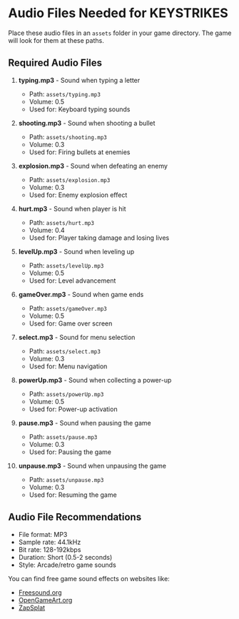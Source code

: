 # Audio Files Needed for KEYSTRIKES

Place these audio files in an `assets` folder in your game directory. The game will look for them at these paths.

## Required Audio Files

1. **typing.mp3** - Sound when typing a letter
   - Path: `assets/typing.mp3`
   - Volume: 0.5
   - Used for: Keyboard typing sounds

2. **shooting.mp3** - Sound when shooting a bullet
   - Path: `assets/shooting.mp3`
   - Volume: 0.3
   - Used for: Firing bullets at enemies

3. **explosion.mp3** - Sound when defeating an enemy
   - Path: `assets/explosion.mp3`
   - Volume: 0.3
   - Used for: Enemy explosion effect

4. **hurt.mp3** - Sound when player is hit
   - Path: `assets/hurt.mp3`
   - Volume: 0.4
   - Used for: Player taking damage and losing lives

5. **levelUp.mp3** - Sound when leveling up
   - Path: `assets/levelUp.mp3`
   - Volume: 0.5
   - Used for: Level advancement

6. **gameOver.mp3** - Sound when game ends
   - Path: `assets/gameOver.mp3`
   - Volume: 0.5
   - Used for: Game over screen

7. **select.mp3** - Sound for menu selection
   - Path: `assets/select.mp3`
   - Volume: 0.3
   - Used for: Menu navigation

8. **powerUp.mp3** - Sound when collecting a power-up
   - Path: `assets/powerUp.mp3`
   - Volume: 0.5
   - Used for: Power-up activation

9. **pause.mp3** - Sound when pausing the game
   - Path: `assets/pause.mp3`
   - Volume: 0.3
   - Used for: Pausing the game

10. **unpause.mp3** - Sound when unpausing the game
    - Path: `assets/unpause.mp3`
    - Volume: 0.3
    - Used for: Resuming the game

## Audio File Recommendations

- File format: MP3
- Sample rate: 44.1kHz
- Bit rate: 128-192kbps
- Duration: Short (0.5-2 seconds)
- Style: Arcade/retro game sounds

You can find free game sound effects on websites like:
- [Freesound.org](https://freesound.org/)
- [OpenGameArt.org](https://opengameart.org/)
- [ZapSplat](https://www.zapsplat.com/) 